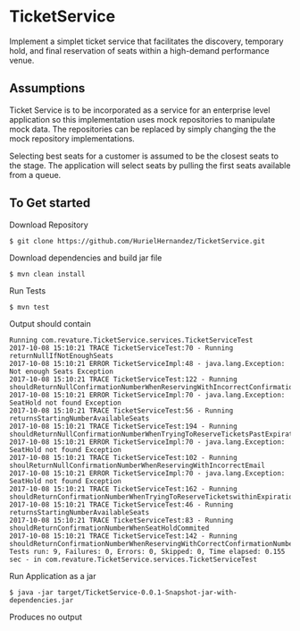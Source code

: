 # TicketService
Implement a simplet ticket service that facilitates the discovery, temporary hold, and final reservation of seats within a high-demand performance venue.

## Assumptions

Ticket Service is to be incorporated as a service for an enterprise level application so this implementation uses mock repositories to manipulate mock data.  The repositories can be replaced by simply changing the the mock repository implementations.

Selecting best seats for a customer is assumed to be the closest seats to the stage.  The application will select seats by pulling the first seats available from a queue. 

## To Get started

Download Repository
```
$ git clone https://github.com/HurielHernandez/TicketService.git
```
Download dependencies and build jar file
```
$ mvn clean install
```
Run Tests
```
$ mvn test
```
Output should contain
```
Running com.revature.TicketService.services.TicketServiceTest
2017-10-08 15:10:21 TRACE TicketServiceTest:70 - Running returnNullIfNotEnoughSeats
2017-10-08 15:10:21 ERROR TicketServiceImpl:48 - java.lang.Exception: Not enough Seats Exception
2017-10-08 15:10:21 TRACE TicketServiceTest:122 - Running shouldReturnNullConfirmationNumberWhenReservingWithIncorrectConfirmationNumber
2017-10-08 15:10:21 ERROR TicketServiceImpl:70 - java.lang.Exception: SeatHold not found Exception
2017-10-08 15:10:21 TRACE TicketServiceTest:56 - Running returnsStartingNumberAvailableSeats
2017-10-08 15:10:21 TRACE TicketServiceTest:194 - Running shouldReturnNullConfirmationNumberWhenTryingToReserveTicketsPastExpirationTime
2017-10-08 15:10:21 ERROR TicketServiceImpl:70 - java.lang.Exception: SeatHold not found Exception
2017-10-08 15:10:21 TRACE TicketServiceTest:102 - Running shoulReturnNullConfirmationNumberWhenReservingWithIncorrectEmail
2017-10-08 15:10:21 ERROR TicketServiceImpl:70 - java.lang.Exception: SeatHold not found Exception
2017-10-08 15:10:21 TRACE TicketServiceTest:162 - Running shouldReturnConfirmationNumberWhenTryingToReserveTicketswithinExpirationTime
2017-10-08 15:10:21 TRACE TicketServiceTest:46 - Running returnsStartingNumberAvailableSeats
2017-10-08 15:10:21 TRACE TicketServiceTest:83 - Running shouldReturnConfirmationNumberWhenSeatHoldCommited
2017-10-08 15:10:21 TRACE TicketServiceTest:142 - Running shouldReturnConfirmationNumberWhenReservingWithCorrectConfirmationNumber
Tests run: 9, Failures: 0, Errors: 0, Skipped: 0, Time elapsed: 0.155 sec - in com.revature.TicketService.services.TicketServiceTest
```

Run Application as a jar
```
$ java -jar target/TicketService-0.0.1-Snapshot-jar-with-dependencies.jar
```
Produces no output
